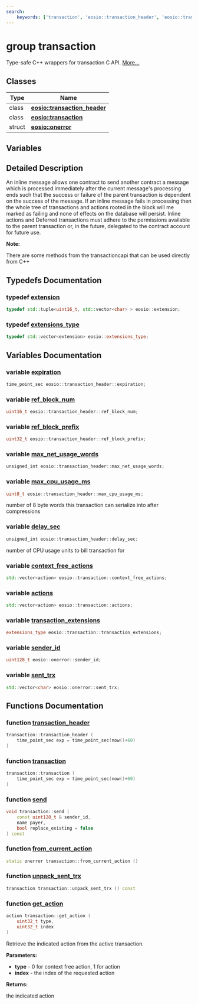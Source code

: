 ```yaml
---
search:
    keywords: ['transaction', 'eosio::transaction_header', 'eosio::transaction', 'eosio::onerror', 'extension', 'extensions_type', 'expiration', 'ref_block_num', 'ref_block_prefix', 'max_net_usage_words', 'max_cpu_usage_ms', 'delay_sec', 'context_free_actions', 'actions', 'transaction_extensions', 'sender_id', 'sent_trx', 'transaction_header', 'transaction', 'send', 'from_current_action', 'unpack_sent_trx', 'get_action']
---
```


# group transaction

Type-safe C++ wrappers for transaction C API. [More...](#detailed-description)
## Classes

|Type|Name|
|-----|-----|
|class|[**eosio::transaction\_header**](classeosio_1_1transaction__header.md)|
|class|[**eosio::transaction**](classeosio_1_1transaction.md)|
|struct|[**eosio::onerror**](structeosio_1_1onerror.md)|


## Variables

## Detailed Description

An inline message allows one contract to send another contract a message which is processed immediately after the current message's processing ends such that the success or failure of the parent transaction is dependent on the success of the message. If an inline message fails in processing then the whole tree of transactions and actions rooted in the block will me marked as failing and none of effects on the database will persist.
Inline actions and Deferred transactions must adhere to the permissions available to the parent transaction or, in the future, delegated to the contract account for future use.


**Note:**

There are some methods from the transactioncapi that can be used directly from C++ 



## Typedefs Documentation

### typedef <a id="gaaf3ea17209c6d47129b2b232aede5439" href="#gaaf3ea17209c6d47129b2b232aede5439">extension</a>

```cpp
typedef std::tuple<uint16_t, std::vector<char> > eosio::extension;
```



### typedef <a id="ga19c346b66f7145a5336177ac3eb0849e" href="#ga19c346b66f7145a5336177ac3eb0849e">extensions\_type</a>

```cpp
typedef std::vector<extension> eosio::extensions_type;
```



## Variables Documentation

### variable <a id="ga32a532f21d5a5eeadd892723d9171e05" href="#ga32a532f21d5a5eeadd892723d9171e05">expiration</a>

```cpp
time_point_sec eosio::transaction_header::expiration;
```



### variable <a id="ga7bd1f446f3a9a212183787d223d89766" href="#ga7bd1f446f3a9a212183787d223d89766">ref\_block\_num</a>

```cpp
uint16_t eosio::transaction_header::ref_block_num;
```



### variable <a id="gaed4b528cd8a73ac9fa9cb5b7c429f90c" href="#gaed4b528cd8a73ac9fa9cb5b7c429f90c">ref\_block\_prefix</a>

```cpp
uint32_t eosio::transaction_header::ref_block_prefix;
```



### variable <a id="gaad5eeaa9d26473ae8faa0d9c5cf44c0e" href="#gaad5eeaa9d26473ae8faa0d9c5cf44c0e">max\_net\_usage\_words</a>

```cpp
unsigned_int eosio::transaction_header::max_net_usage_words;
```



### variable <a id="ga5fbc5f8eef0093ad65598953156d4359" href="#ga5fbc5f8eef0093ad65598953156d4359">max\_cpu\_usage\_ms</a>

```cpp
uint8_t eosio::transaction_header::max_cpu_usage_ms;
```

number of 8 byte words this transaction can serialize into after compressions 


### variable <a id="gadbe5ee5f38a82db68162188c49d62f39" href="#gadbe5ee5f38a82db68162188c49d62f39">delay\_sec</a>

```cpp
unsigned_int eosio::transaction_header::delay_sec;
```

number of CPU usage units to bill transaction for 


### variable <a id="ga38263b68fda9925f2c6472777a04179c" href="#ga38263b68fda9925f2c6472777a04179c">context\_free\_actions</a>

```cpp
std::vector<action> eosio::transaction::context_free_actions;
```



### variable <a id="gad53cc19e62742bf205934509c1363e42" href="#gad53cc19e62742bf205934509c1363e42">actions</a>

```cpp
std::vector<action> eosio::transaction::actions;
```



### variable <a id="ga445fd87e3465a1ca647c711c1ac0c711" href="#ga445fd87e3465a1ca647c711c1ac0c711">transaction\_extensions</a>

```cpp
extensions_type eosio::transaction::transaction_extensions;
```



### variable <a id="gae6686bc621795ad87f257d0be72f345c" href="#gae6686bc621795ad87f257d0be72f345c">sender\_id</a>

```cpp
uint128_t eosio::onerror::sender_id;
```



### variable <a id="ga1cae304360f79394762ec5040046887e" href="#ga1cae304360f79394762ec5040046887e">sent\_trx</a>

```cpp
std::vector<char> eosio::onerror::sent_trx;
```



## Functions Documentation

### function <a id="ga27106464af5cbbfd09b223eeb48d1e37" href="#ga27106464af5cbbfd09b223eeb48d1e37">transaction\_header</a>

```cpp
transaction::transaction_header (
    time_point_sec exp = time_point_sec(now()+60)
)
```



### function <a id="gad090d569f520dce4919de93bcec2e260" href="#gad090d569f520dce4919de93bcec2e260">transaction</a>

```cpp
transaction::transaction (
    time_point_sec exp = time_point_sec(now()+60)
)
```



### function <a id="gaff16436e52fff284fabc0b748be342b4" href="#gaff16436e52fff284fabc0b748be342b4">send</a>

```cpp
void transaction::send (
    const uint128_t & sender_id,
    name payer,
    bool replace_existing = false
) const
```



### function <a id="gabdf7bc0ef45beae2daf8cf3f08a7cd42" href="#gabdf7bc0ef45beae2daf8cf3f08a7cd42">from\_current\_action</a>

```cpp
static onerror transaction::from_current_action ()
```



### function <a id="ga8fe8368f7a3213b5ab0a93407f41cd66" href="#ga8fe8368f7a3213b5ab0a93407f41cd66">unpack\_sent\_trx</a>

```cpp
transaction transaction::unpack_sent_trx () const
```



### function <a id="gac01a00482f2dc95bf4850b2e8213ee90" href="#gac01a00482f2dc95bf4850b2e8213ee90">get\_action</a>

```cpp
action transaction::get_action (
    uint32_t type,
    uint32_t index
)
```


Retrieve the indicated action from the active transaction.


**Parameters:**


* **type** - 0 for context free action, 1 for action 
* **index** - the index of the requested action 



**Returns:**

the indicated action 




